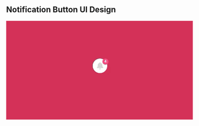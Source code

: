 ## Notification Button UI Design

![Edit [Web] Notification Button UI Design](../../gifs/button/notification-button-ui-design.gif)